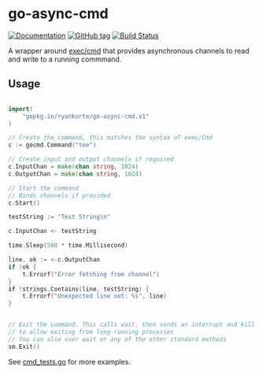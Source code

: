 # go-async-cmd

[![Documentation](https://img.shields.io/badge/docs-godoc-blue.svg)](https://godoc.org/github.com/ryankurte/go-async-cmd)
[![GitHub tag](https://img.shields.io/github/tag/ryankurte/go-async-cmd.svg)](https://github.com/ryankurte/go-async-cmd)
[![Build Status](https://travis-ci.org/ryankurte/go-async-cmd.svg?branch=master)](https://travis-ci.org/ryankurte/go-async-cmd)

A wrapper around [exec/cmd](https://golang.org/pkg/os/exec/#Command) that provides asynchronous channels to read and write to a running commmand.


## Usage

```go

import(
    "gopkg.in/ryankurte/go-async-cmd.v1"
)

// Create the command, this matches the syntax of exec/Cmd
c := gocmd.Command("tee")

// Create input and output channels if required
c.InputChan = make(chan string, 1024)
c.OutputChan = make(chan string, 1024)

// Start the command
// Binds channels if provided
c.Start()

testString := "Test String\n"

c.InputChan <- testString

time.Sleep(500 * time.Millisecond)

line, ok := <-c.OutputChan
if !ok {
    t.Errorf("Error fetching from channel")
}
if !strings.Contains(line, testString) {
    t.Errorf("Unexpected line out: %s", line)
}


// Exit the command. This calls wait, then sends an interrupt and kill at predefined intervals
// to allow exiting from long-running processes
// You can also user wait or any of the other standard methods
sm.Exit()

```

See [cmd_tests.go](cmd_tests.go) for more examples.